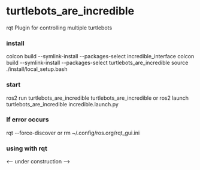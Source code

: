 # turtlebots_are_incredible
rqt Plugin for controlling multiple turtlebots

### install
colcon build --symlink-install --packages-select incredible_interface
colcon build --symlink-install --packages-select turtlebots_are_incredible 
source ./install/local_setup.bash

### start
ros2 run turtlebots_are_incredible turtlebots_are_incredible
or
ros2 launch turtlebots_are_incredible incredible.launch.py

### If error occurs
rqt --force-discover
or
rm ~/.config/ros.org/rqt_gui.ini

### using with rqt
 <-- under construction -->
